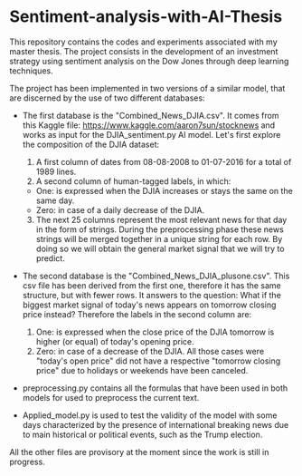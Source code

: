 # Sentiment-analysis-with-AI-Thesis
This repository contains the codes and experiments associated with my master thesis. The project consists in the development of an investment strategy using sentiment analysis on the Dow Jones through deep learning techniques.

The project has been implemented in two versions of a similar model, that are discerned by the use of two different databases:
- The first database is the "Combined_News_DJIA.csv". It comes from this Kaggle file: https://www.kaggle.com/aaron7sun/stocknews
and works as input for the DJIA_sentiment.py AI model. Let's first explore the composition of the DJIA dataset:
  1. A first column of dates from 08-08-2008 to 01-07-2016 for a total of 1989 lines.
  2. A second column of human-tagged labels, in which:
    - One: is expressed when the DJIA increases or stays the same on the same day.
    - Zero: in case of a daily decrease of the DJIA.
  3. The next 25 columns represent the most relevant news for that day in the form of
  strings. During the preprocessing phase these news strings will be merged together
  in a unique string for each row. By doing so we will obtain the general market
  signal that we will try to predict.
 
- The second database is the "Combined_News_DJIA_plusone.csv". This csv file has been derived from the first one, therefore it has the same structure, but with fewer rows. It answers to the question: What if the biggest market signal of today's news appears on tomorrow closing price instead? Therefore the labels in the second column are:
  1. One: is expressed when the close price of the DJIA tomorrow is higher (or equal) of today's opening price.
  2. Zero: in case of a decrease of the DJIA.
All those cases were "today's open price" did not have a respective "tomorrow closing price" due to holidays or weekends have been canceled.

- preprocessing.py contains all the formulas that have been used in both models for used to preprocess the current text.

- Applied_model.py is used to test the validity of the model with some days characterized by the presence of international breaking news due to main historical or political events, such as the Trump election.

All the other files are provisory at the moment since the work is still in progress.
